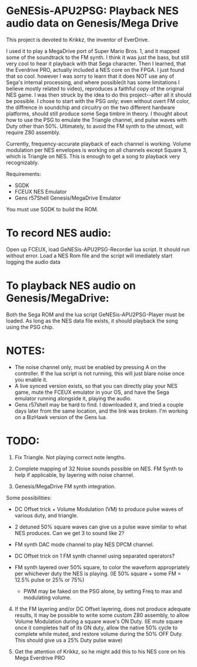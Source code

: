 # GeNESis-APU2PSG: Playback NES audio data on Genesis/Mega Drive

This project is devoted to Krikkz, the inventor of EverDrive.  

I used it to play a MegaDrive port of Super Mario Bros. 1, and it mapped some of the soundtrack to the FM synth. I think it was just the bass, but still very cool to hear it playback with that Sega character. Then I learned, that the Everdrive PRO, actually included a NES core on the FPGA. I just found that so cool. however I was sorry to learn that it does NOT use any of Sega's internal processing, and where possible(it has some limitations I believe mostly related to video), reproduces a faithful copy of the original NES game. I was then struck by the idea to do this project--after all it should be possible. I chose to start with the PSG only; even without overt FM color, the diffrence in soundchip and circuitry on the two different hardware platforms, should still produce some Sega timbre in theory. I thought about how to use the PSG to emulate the Triangle channel, and pulse waves with Duty other than 50%. Ultimately, to avoid the FM synth to the utmost, will require Z80 assembly.

Currently, frequency-accurate playback of each channel is working. Volume modulation per NES envelopes is working on all channels except Square 3, which is Triangle on NES.  This is enough to get a song to playback very recognizably.   


Requirements:
- SGDK
- FCEUX NES Emulator
- Gens r57Shell Genesis/MegaDrive Emulator

You must use SGDK to build the ROM.

# To record NES audio:
Open up FCEUX, load GeNESis-APU2PSG-Recorder lua script. It should run without error. 
Load a NES Rom file and the script will imediately start logging the audio data

# To playback NES audio on Genesis/MegaDrive:
Both the Sega ROM and the lua script GeNESis-APU2PSG-Player must be loaded. 
As long as the NES data file exists, it should playback the song using the PSG chip.


# NOTES:

- The noise channel only, must be enabled by pressing A on the controller. If the lua script is not running, this will just blare noise once you enable it.
- A live synced version exists, so that you can directly play your NES game, mute the FCEUX emulator in your OS, and have the Sega emulator running alongside it, playing the audio.
- Gens r57shell may be hard to find. I downloaded it, and tried a couple days later from the same location, and the link was broken.  I'm working on a BizHawk version of the Gens lua.

# TODO:
1. Fix Triangle. Not playing correct note lengths.
2. Complete mapping of 32 Noise sounds possible on NES. FM Synth to help if applicable, by layering with noise channel.

3. Genesis/MegaDrive FM synth integration.

  Some possibilities:
  - DC Offset trick + Volume Modulation (VM) to produce pulse waves of various duty, and triangle. 
  - 2 detuned 50% square waves can give us a pulse wave similar to what NES produces. Can we get 3 to sound like 2?
  - FM synth DAC mode channel to play NES DPCM channel.
  - DC Offset trick on 1 FM synth channel using separated operators?
  - FM synth layered over 50% square, to color the waveform appropriately per whichever duty the NES is playing.  (IE 50% square + some FM = 12.5% pulse or 25% or 75%)

    - PWM may be faked on the PSG alone, by setting Freq to max and modulating volume.
      
4. If the FM layering and/or DC Offset layering, does not produce adequate results, it may be possible to write some custom Z80 assembly, to allow Volume Modulation during a square wave's ON Duty. (IE mute square once it completes half of its ON duty, allow the native 50% cycle to complete while muted, and restore volume during the 50% OFF Duty. This should give us a 25% Duty pulse wave)

5.  Get the attention of Krikkz, so he might add this to his NES core on his Mega Everdrive PRO
